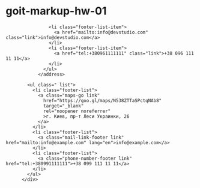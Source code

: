 # goit-markup-hw-01




                    <li class="footer-list-item">
                      <a href="mailto:info@devstudio.com" class="link">info@devstudio.com</a>
                    </li>
                    <li class="footer-list-item">
                      <a href="tel:+380961111111" class="link">+38 096 111 11 11</a>
                    </li>
                  </ul>
                </address>












   <footer class="footer ">
      <div class="container">
          <div class="footer-contact">
  
            <ul class=" list">
              <li class="footer-list">
                <a class="maps-go link"
                  href="https://goo.gl/maps/N538ZTTaSPctqNAb8"
                  target="_blank"
                  rel="noopener noreferrer"
                  >г. Киев, пр-т Леси Украинки, 26
                </a>
              </li>
              <li class="footer-list">
                <a class="mail-link-footer link" href="mailto:info@example.com" lang="en">info@example.com</a>
              </li>
              <li class="footer-list">
                <a class="phone-number-footer link" href="tel:+380991111111">+38 099 111 11 11</a>
              </li>
            </ul>
          </div>